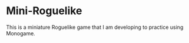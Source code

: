 # Mini-Roguelike
This is a miniature Roguelike game that I am developing to practice using Monogame.
